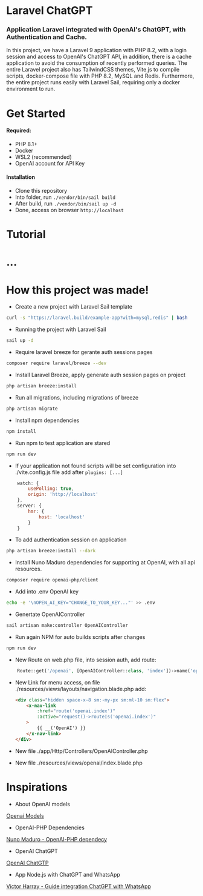 <h1>Laravel ChatGPT</h1>
<h3>Application Laravel integrated with OpenAI's ChatGPT, with Authentication and Cache.</h3>
<p>In this project, we have a Laravel 9 application with PHP 8.2, with a login session and access to OpenAI's ChatGPT API, in addition, there is a cache application to avoid the consumption of recently performed queries.
The entire Laravel project also has TailwindCSS themes, Vite.js to compile scripts, docker-compose file with PHP 8.2, MySQL and Redis. Furthermore, the entire project runs easily with Laravel Sail, requiring only a docker environment to run.</p>
<h1>Get Started</h1>
<h4>Required:</h4>

-   PHP 8.1+
-   Docker
-   WSL2 (recommended)
-   OpenAI account for API Key

<h4>Installation</h4>

-   Clone this repository
-   Into folder, run `./vendor/bin/sail build`
-   After build, run `./vendor/bin/sail up -d`
-   Done, access on browser `http://localhost`

<h1>Tutorial<h1>
...

<h1>How this project was made!</h1>

-   Create a new project with Laravel Sail template

```bash
curl -s "https://laravel.build/example-app?with=mysql,redis" | bash
```

-   Running the project with Laravel Sail

```bash
sail up -d
```

-   Require laravel breeze for gerante auth sessions pages

```bash
composer require laravel/breeze --dev
```

-   Install Laravel Breeze, apply generate auth session pages on project

```bash
php artisan breeze:install
```

-   Run all migrations, including migrations of breeze

```bash
php artisan migrate
```

-   Install npm dependencies

```bash
npm install
```

-   Run npm to test application are stared

```bash
npm run dev
```

-   If your application not found scripts will be set configuration into ./vite.config.js file add after `plugins: [...]`

```js
    watch: {
        usePolling: true,
        origin: 'http://localhost'
    },
    server: {
        hmr: {
            host: 'localhost'
        }
    }
```

-   To add authentication session on application

```bash
php artisan breeze:install --dark
```

-   Install Nuno Maduro dependencies for supporting at OpenAI, with all api resources.

```bash
composer require openai-php/client
```

-   Add into .env OpenAI key

```bash
echo -e '\nOPEN_AI_KEY="CHANGE_TO_YOUR_KEY..."' >> .env
```

-   Genertate OpenAIController

```bash
sail artisan make:controller OpenAIController
```

-   Run again NPM for auto builds scripts after changes

```bash
npm run dev
```

-   New Route on web.php file, into session auth, add route:

```php
    Route::get('/openai', [OpenAIController::class, 'index'])->name('openai.index');
```

-   New Link for menu access, on file ./resources/views/layouts/navigation.blade.php add:

    ```html
    <div class="hidden space-x-8 sm:-my-px sm:ml-10 sm:flex">
        <x-nav-link
            :href="route('openai.index')"
            :active="request()->routeIs('openai.index')"
        >
            {{ __('OpenAI') }}
        </x-nav-link>
    </div>
    ```

-   New file ./app/Http/Controllers/OpenAIController.php

-   New file ./resources/views/openai/index.blade.php

<h1>Inspirations</h1>

-   About OpenAI models

[Openai Models](https://beta.openai.com/docs/models/gpt-3)

-   OpenAI-PHP Dependencies

[Nuno Maduro - OpenAI-PHP dependecy](https://github.com/openai-php/client)

-   OpenAI ChatGPT

[OpenAI ChatGTP](https://openai.com/blog/chatgpt/)

-   App Node.js with ChatGPT and WhatsApp

[Victor Harray - Guide integration ChatGPT with WhatsApp](https://medium.com/@victorhcharry/guia-completo-de-como-integrar-o-gpt-com-whatsapp-da9040341859)
